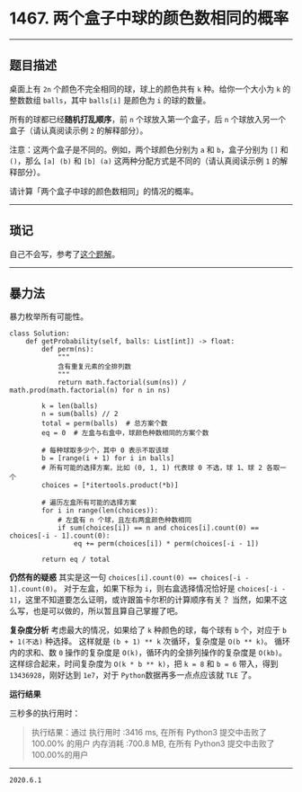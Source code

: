 # 1467. 两个盒子中球的颜色数相同的概率

---

## 题目描述

桌面上有 `2n` 个颜色不完全相同的球，球上的颜色共有 `k` 种。给你一个大小为 `k` 的整数数组 `balls`，其中 `balls[i]` 是颜色为 `i` 的球的数量。

所有的球都已经**随机打乱顺序**，前 `n` 个球放入第一个盒子，后 `n` 个球放入另一个盒子（请认真阅读示例 `2` 的解释部分）。

注意：这两个盒子是不同的。例如，两个球颜色分别为 `a` 和 `b`，盒子分别为 `[]` 和 `()`，那么 `[a] (b)` 和 `[b] (a)` 这两种分配方式是不同的（请认真阅读示例 `1` 的解释部分）。

请计算「两个盒子中球的颜色数相同」的情况的概率。

---

## 琐记

自己不会写，参考了[这个题解](https://leetcode-cn.com/problems/probability-of-a-two-boxes-having-the-same-number-of-distinct-balls/solution/zhuan-ge-guo-ji-ban-ben-de-bao-li-jie-fa-you-mei-d/)。

---

## 暴力法

暴力枚举所有可能性。

```python3
class Solution:
    def getProbability(self, balls: List[int]) -> float:
        def perm(ns):
            """
            含有重复元素的全排列数
            """
            return math.factorial(sum(ns)) / math.prod(math.factorial(n) for n in ns)
        
        k = len(balls)
        n = sum(balls) // 2
        total = perm(balls)  # 总方案个数
        eq = 0  # 左盒与右盒中，球颜色种数相同的方案个数

        # 每种球取多少个，其中 0 表示不取该球
        b = [range(i + 1) for i in balls]
        # 所有可能的选择方案，比如 (0, 1, 1) 代表球 0 不选，球 1、球 2 各取一个
        choices = [*itertools.product(*b)]
        
        # 遍历左盒所有可能的选择方案
        for i in range(len(choices)):
            # 左盒有 n 个球，且左右两盒颜色种数相同
            if sum(choices[i]) == n and choices[i].count(0) == choices[-i - 1].count(0):
                eq += perm(choices[i]) * perm(choices[-i - 1])
        
        return eq / total

```

**仍然有的疑惑**
其实是这一句 `choices[i].count(0) == choices[-i - 1].count(0)`。
对于左盒，如果下标为 `i`，则右盒选择情况恰好是 `choices[-i - 1]`，这里不知道要怎么证明，或许跟笛卡尔积的计算顺序有关？
当然，如果不这么写，也是可以做的，所以暂且算自己掌握了吧。

**复杂度分析**
考虑最大的情况，如果给了 `k` 种颜色的球，每个球有 `b` 个，对应于 `b + 1(不选)` 种选择。
这样就是 `(b + 1) ** k` 次循环，复杂度是 `O(b ** k)`。
循环内的求和、数 `0` 操作的复杂度是 `O(k)`，循环内的全排列操作的复杂度是 `O(kb)`。
这样综合起来，时间复杂度为 `O(k * b ** k)`，把 `k = 8` 和 `b = 6` 带入，得到 `13436928`，刚好达到 `1e7`，对于 `Python`数据再多一点点应该就 `TLE` 了。

**运行结果**

三秒多的执行用时：

> 执行结果：通过
> 执行用时 :3416 ms, 在所有 Python3 提交中击败了100.00% 的用户
> 内存消耗 :700.8 MB, 在所有 Python3 提交中击败了100.00%的用户

---

`2020.6.1`
